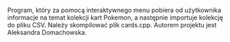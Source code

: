 Program, który za pomocą interaktywnego menu pobiera od użytkownika informacje na temat kolekcji kart Pokemon, a następnie importuje kolekcję do pliku CSV.
Należy skompilować plik cards.cpp.
Autorem projektu jest Aleksandra Domachowska.
